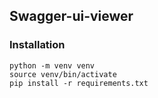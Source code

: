 ## Swagger-ui-viewer


### Installation
```
python -m venv venv
source venv/bin/activate
pip install -r requirements.txt
```

